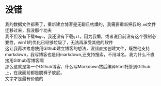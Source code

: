 # 没错
我的数据文件都丢了，重新建立博客是无聊且枯燥的，我需要重新把我的`.md`文件迁移过来，我没那个功夫  
我不但没有下载`Hugo`，我还没有下载`git`，因为我懒，或者说目前没有这个强制必要性，win11的优化已经够垃圾了，无法再承受其他的软件    
这让我再次考虑使用Github建立博客的想法，没错直接创建文件，既然他支持markdown，我写博客也是用markdown,还支持搜索，不用域名，我为什么不直接用Github写博客啊  
那么这就是第一个Github博客，什么写Markdown然后编译html托管到Github上，在我面前都是脱裤子放屁。  
文字才是最有价值的  
